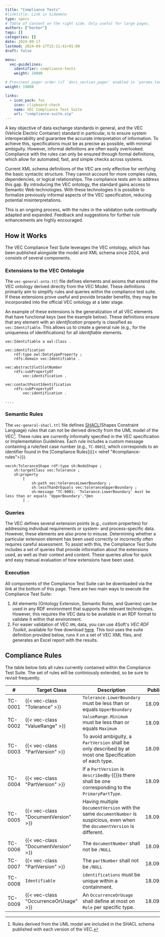```yaml
---
title: "Compliance Tests"
#linktitle: Link in Sidemenu
type: specs
# Table of Content on the right side. Only useful for large pages.
authors: ["becker"]
tags: []
categories: []
date: 2024-09-17
lastmod: 2024-09-17T15:11:41+01:00
draft: false

menu:
  vec-guidelines:
    identifier: compliance-tests
    weight: 19000

# Prev/next pager order (if `docs_section_pager` enabled in `params.toml`)
weight: 19000

links:
  - icon_pack: fas
    icon: clipboard-check
    name: VEC Compliance Test Suite    
    url: "compliance-suite.zip"
---
```

A key objective of data exchange standards in general, and the VEC (Vehicle Electric Container) 
standard in particular, is to ensure system interoperability and guarantee the accurate 
interpretation of information. To achieve this, specifications must be as precise as possible, 
with minimal ambiguity. However, informal definitions are often easily overlooked. Compliance 
with the rules can only be ensured through formal definitions, which allow for automated, fast, 
and simple checks across systems.

Current XML schema definitions of the VEC are only effective for verifying the basic syntactic 
structure. They cannot account for more complex rules, dependencies, or logical relationships. 
The compliance tests aim to address this gap. By introducing the VEC ontology, the standard gains 
access to Semantic Web technologies. With these technologies it is possible to formalize previously 
informal aspects of the VEC specification, reducing potential misinterpretations.

This is an ongoing process, with the rules in the validation suite continually adapted and 
expanded. Feedback and suggestions for further rule enhancements are highly encouraged.

## How it Works

The VEC Compliance Test Suite leverages the VEC ontology, which has been published alongside 
the model and XML schema since 2024, and consists of several components.

### Extensions to the VEC Ontologie

The `vec-general-onto.ttl` file defines elements and axioms that extend the VEC ontology derived directly 
from the VEC Model. These definitions primarily aim to simplify rules and queries within the 
compliance test suite. If these extensions prove useful and provide broader benefits, 
they may be incorporated into the official VEC ontology at a later stage.

An example of these extensions is the generalization of all VEC elements that have functional keys 
(see the example below). These definitions ensure that any element with an _identification_ property 
is classified as `vec:Identifiable`. This allows us to create a general rule 
(e.g., for the uniqueness of identifications) for all _identifiable_ elements.


```turtle
vec:Identifiable a owl:Class .

vec:identification
    rdf:type owl:DatatypeProperty ;
    rdfs:domain vec:Identifiable .

vec:abstractSlotSlotNumber
    rdfs:subPropertyOf
        vec:identification .

vec:contactPointIdentification
    rdfs:subPropertyOf
        vec:identification .

....        
```

### Semantic Rules

The `vec-general-shacl.ttl` file defines [SHACL](https://www.w3.org/TR/shacl/)(Shapes Constraint Language) rules that can not be 
derived directly from the UML model of the VEC[^1]. These rules are currently informally specified in the VEC specification or 
Implementation Guidelines. Each rule includes a custom message containing a rule/test case number (e.g., `TC-0001`), which 
corresponds to an identifier found in the [Compliance Rules]({{< relref "#compliance-rules">}}).


```turtle
vecsh:ToleranceShape rdf:type sh:NodeShape ;
    sh:targetClass vec:Tolerance ;
    sh:property
        [
            sh:path vec:toleranceLowerBoundary ;
            sh:lessThanOrEquals vec:toleranceUpperBoundary ;
            sh:message "TC-0001: 'Tolerance.LowerBoundary' must be less than or equals 'UpperBoundary'."@en
        ] .
```

### Queries

The VEC defines several extension points (e.g., custom properties) for addressing individual requirements or system- and 
process-specific data. However, these elements are also prone to misuse. Determining whether a particular extension element has 
been used correctly or incorrectly often requires careful assessment. To assist with this, the Compliance Test Suite includes 
a set of queries that provide information about the extensions used, as well as their context and content. 
These queries allow for quick and easy manual evaluation of how extensions have been used.

### Execution

All components of the Compliance Test Suite can be downloaded via the link at the bottom of this page. 
There are two main ways to execute the Compliance Test Suite:

1. All elements (Ontology Extension, Semantic Rules, and Queries) can be used in any RDF environment that supports the relevant technologies. 
However, this requires the VEC data to be available in an RDF format to validate it within that environment.
2. For easier validation of VEC `XML` data, you can use 4Soft's _VEC RDF Toolkit_, available for free download [here](). 
This tool uses the suite definition provided below, runs it on a set of VEC XML files, and generates an Excel report with the results.


## Compliance Rules

The table below lists all rules currently contained within the Compliance Test Suite. 
The set of rules will be continiously extended, so be sure to revisit frequently.

| #     | Target Class   | Description    | Published   | Updated    |
|-------|----------------|----------------|-------------|------------|
| TC-0001 | {{< vec-class "Tolerance" >}} | `Tolerance.LowerBoundary` must be less than or equals `UpperBoundary` | 18.09.2024 | 18.09.2024 |
| TC-0002 | {{< vec-class "ValueRange" >}} | `ValueRange.Minimum` must be less than or equals `Maximum` | 18.09.2024 | 18.09.2024 |
| TC-0003 | {{< vec-class "PartVersion" >}} | To avoid ambiguity, a `PartVersion` shall be only described by at most one Specification of each type. | 18.09.2024 | 18.09.2024 |
| TC-0004 | {{< vec-class "PartVersion" >}} | If a `PartVersion` is `describedBy` {{<vec-class PartOrUsageRelatedSpecification >}}s there shall be one corresponding to the `PrimaryPartType`. | 18.09.2024 | 18.09.2024 |
| TC-0005 | {{< vec-class "DocumentVersion" >}} | Having multiple `DocumentVersion` with the same `documentNumber` is suspicious, even when the `documentVersion` is different. | 18.09.2024 | 18.09.2024 |
| TC-0006 | {{< vec-class "DocumentVersion" >}} | The `documentNumber` shall not be `/NULL` | 18.09.2024 | 18.09.2024 |
| TC-0007 | {{< vec-class "PartVersion" >}} | The `partNumber` shall not be `/NULL` | 18.09.2024 | 18.09.2024 |
| TC-0008 | `Identifiable` | `identifications` must be unique within a containment. | 18.09.2024 | 18.09.2024 |
| TC-0009 | {{< vec-class "OccurrenceOrUsage" >}} | An `OccurrenceOrUsage` shall define at most on `Role` per specific type. | 18.09.2024 | 18.09.2024 |


[^1]: Rules derived from the UML model are included in the SHACL schema published with each version of the VEC.